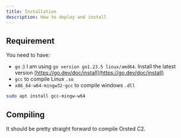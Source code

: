 ```yaml
---
title: Installation 
description: How to deploy and install
---
```


## Requirement

You need to have:

- `go` :)  I am using `go version go1.23.5 linux/amd64`. Install the latest version [https://go.dev/doc/install](https://go.dev/doc/install)
- `gcc` to compile Linux `.so`
- `x86_64-w64-mingw32-gcc` to compile windows `.dll`

```bash
sudo apt install gcc-mingw-w64  
```

## Compiling

It should be pretty straight forward to compile Orsted C2.


